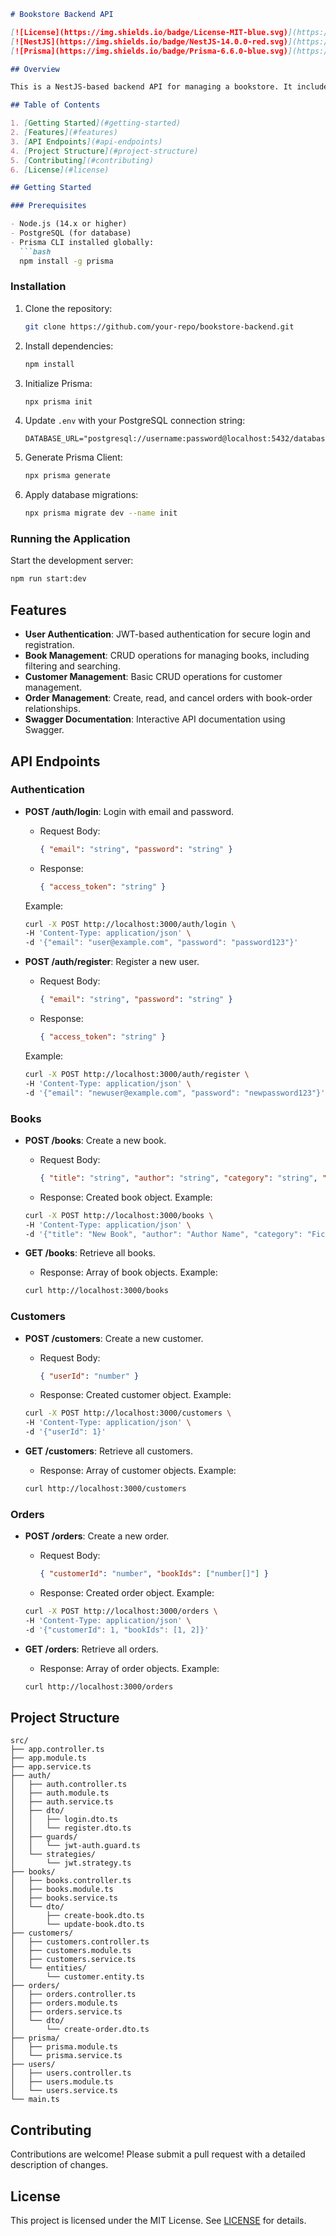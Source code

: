 ```markdown
# Bookstore Backend API

[![License](https://img.shields.io/badge/License-MIT-blue.svg)](https://opensource.org/licenses/MIT)
[![NestJS](https://img.shields.io/badge/NestJS-14.0.0-red.svg)](https://nestjs.com/)
[![Prisma](https://img.shields.io/badge/Prisma-6.6.0-blue.svg)](https://prisma.io/)

## Overview

This is a NestJS-based backend API for managing a bookstore. It includes features for user authentication, book management, customer management, and order management. The API uses Prisma as the ORM for PostgreSQL database interactions and Swagger for API documentation.

## Table of Contents

1. [Getting Started](#getting-started)
2. [Features](#features)
3. [API Endpoints](#api-endpoints)
4. [Project Structure](#project-structure)
5. [Contributing](#contributing)
6. [License](#license)

## Getting Started

### Prerequisites

- Node.js (14.x or higher)
- PostgreSQL (for database)
- Prisma CLI installed globally:
  ```bash
  npm install -g prisma
  ```

### Installation

1. Clone the repository:
   ```bash
   git clone https://github.com/your-repo/bookstore-backend.git
   ```

2. Install dependencies:
   ```bash
   npm install
   ```

3. Initialize Prisma:
   ```bash
   npx prisma init
   ```

4. Update `.env` with your PostgreSQL connection string:
   ```env
   DATABASE_URL="postgresql://username:password@localhost:5432/database_name"
   ```

5. Generate Prisma Client:
   ```bash
   npx prisma generate
   ```

6. Apply database migrations:
   ```bash
   npx prisma migrate dev --name init
   ```

### Running the Application

Start the development server:
```bash
npm run start:dev
```

## Features

- **User Authentication**: JWT-based authentication for secure login and registration.
- **Book Management**: CRUD operations for managing books, including filtering and searching.
- **Customer Management**: Basic CRUD operations for customer management.
- **Order Management**: Create, read, and cancel orders with book-order relationships.
- **Swagger Documentation**: Interactive API documentation using Swagger.

## API Endpoints

### Authentication

- **POST /auth/login**: Login with email and password.
  - Request Body:
    ```json
    { "email": "string", "password": "string" }
    ```
  - Response:
    ```json
    { "access_token": "string" }
    ```
  Example:
  ```bash
  curl -X POST http://localhost:3000/auth/login \
  -H 'Content-Type: application/json' \
  -d '{"email": "user@example.com", "password": "password123"}'
  ```

- **POST /auth/register**: Register a new user.
  - Request Body:
    ```json
    { "email": "string", "password": "string" }
    ```
  - Response:
    ```json
    { "access_token": "string" }
    ```
  Example:
  ```bash
  curl -X POST http://localhost:3000/auth/register \
  -H 'Content-Type: application/json' \
  -d '{"email": "newuser@example.com", "password": "newpassword123"}'
  ```

### Books

- **POST /books**: Create a new book.
  - Request Body:
    ```json
    { "title": "string", "author": "string", "category": "string", "price": "number", "rating?": "number", "publishedAt": "Date" }
    ```
  - Response: Created book object.
  Example:
  ```bash
  curl -X POST http://localhost:3000/books \
  -H 'Content-Type: application/json' \
  -d '{"title": "New Book", "author": "Author Name", "category": "Fiction", "price": 19.99, "publishedAt": "2025-04-09T00:00:00Z"}'
  ```

- **GET /books**: Retrieve all books.
  - Response: Array of book objects.
  Example:
  ```bash
  curl http://localhost:3000/books
  ```

### Customers

- **POST /customers**: Create a new customer.
  - Request Body:
    ```json
    { "userId": "number" }
    ```
  - Response: Created customer object.
  Example:
  ```bash
  curl -X POST http://localhost:3000/customers \
  -H 'Content-Type: application/json' \
  -d '{"userId": 1}'
  ```

- **GET /customers**: Retrieve all customers.
  - Response: Array of customer objects.
  Example:
  ```bash
  curl http://localhost:3000/customers
  ```

### Orders

- **POST /orders**: Create a new order.
  - Request Body:
    ```json
    { "customerId": "number", "bookIds": ["number[]"] }
    ```
  - Response: Created order object.
  Example:
  ```bash
  curl -X POST http://localhost:3000/orders \
  -H 'Content-Type: application/json' \
  -d '{"customerId": 1, "bookIds": [1, 2]}'
  ```

- **GET /orders**: Retrieve all orders.
  - Response: Array of order objects.
  Example:
  ```bash
  curl http://localhost:3000/orders
  ```

## Project Structure

```plaintext
src/
├── app.controller.ts
├── app.module.ts
├── app.service.ts
├── auth/
│   ├── auth.controller.ts
│   ├── auth.module.ts
│   ├── auth.service.ts
│   ├── dto/
│   │   ├── login.dto.ts
│   │   └── register.dto.ts
│   ├── guards/
│   │   └── jwt-auth.guard.ts
│   └── strategies/
│       └── jwt.strategy.ts
├── books/
│   ├── books.controller.ts
│   ├── books.module.ts
│   ├── books.service.ts
│   └── dto/
│       ├── create-book.dto.ts
│       └── update-book.dto.ts
├── customers/
│   ├── customers.controller.ts
│   ├── customers.module.ts
│   ├── customers.service.ts
│   └── entities/
│       └── customer.entity.ts
├── orders/
│   ├── orders.controller.ts
│   ├── orders.module.ts
│   ├── orders.service.ts
│   └── dto/
│       └── create-order.dto.ts
├── prisma/
│   ├── prisma.module.ts
│   └── prisma.service.ts
├── users/
│   ├── users.controller.ts
│   ├── users.module.ts
│   └── users.service.ts
└── main.ts
```

## Contributing

Contributions are welcome! Please submit a pull request with a detailed description of changes.

## License

This project is licensed under the MIT License. See [LICENSE](LICENSE) for details.
```
